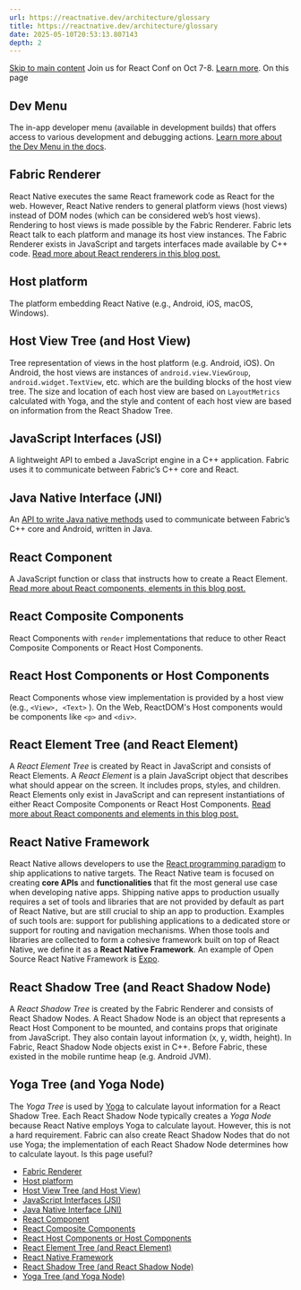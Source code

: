 ```yaml
---
url: https://reactnative.dev/architecture/glossary
title: https://reactnative.dev/architecture/glossary
date: 2025-05-10T20:53:13.807143
depth: 2
---
```


[Skip to main content](https://reactnative.dev/architecture/glossary#__docusaurus_skipToContent_fallback)
Join us for React Conf on Oct 7-8. [Learn more](https://conf.react.dev).
On this page
## Dev Menu[​](https://reactnative.dev/architecture/glossary#dev-menu "Direct link to Dev Menu")
The in-app developer menu (available in development builds) that offers access to various development and debugging actions. [Learn more about the Dev Menu in the docs](https://reactnative.dev/docs/debugging).
## Fabric Renderer[​](https://reactnative.dev/architecture/glossary#fabric-renderer "Direct link to Fabric Renderer")
React Native executes the same React framework code as React for the web. However, React Native renders to general platform views (host views) instead of DOM nodes (which can be considered web’s host views). Rendering to host views is made possible by the Fabric Renderer. Fabric lets React talk to each platform and manage its host view instances. The Fabric Renderer exists in JavaScript and targets interfaces made available by C++ code. [Read more about React renderers in this blog post.](https://overreacted.io/react-as-a-ui-runtime/#renderers)
## Host platform[​](https://reactnative.dev/architecture/glossary#host-platform "Direct link to Host platform")
The platform embedding React Native (e.g., Android, iOS, macOS, Windows).
## Host View Tree (and Host View)[​](https://reactnative.dev/architecture/glossary#host-view-tree-and-host-view "Direct link to Host View Tree \(and Host View\)")
Tree representation of views in the host platform (e.g. Android, iOS). On Android, the host views are instances of `android.view.ViewGroup`, `android.widget.TextView`, etc. which are the building blocks of the host view tree. The size and location of each host view are based on `LayoutMetrics` calculated with Yoga, and the style and content of each host view are based on information from the React Shadow Tree.
## JavaScript Interfaces (JSI)[​](https://reactnative.dev/architecture/glossary#javascript-interfaces-jsi "Direct link to JavaScript Interfaces \(JSI\)")
A lightweight API to embed a JavaScript engine in a C++ application. Fabric uses it to communicate between Fabric’s C++ core and React.
## Java Native Interface (JNI)[​](https://reactnative.dev/architecture/glossary#java-native-interface-jni "Direct link to Java Native Interface \(JNI\)")
An [API to write Java native methods](https://docs.oracle.com/javase/8/docs/technotes/guides/jni/) used to communicate between Fabric’s C++ core and Android, written in Java.
## React Component[​](https://reactnative.dev/architecture/glossary#react-component "Direct link to React Component")
A JavaScript function or class that instructs how to create a React Element. [Read more about React components, elements in this blog post.](https://reactjs.org/blog/2015/12/18/react-components-elements-and-instances.html)
## React Composite Components[​](https://reactnative.dev/architecture/glossary#react-composite-components "Direct link to React Composite Components")
React Components with `render` implementations that reduce to other React Composite Components or React Host Components.
## React Host Components or Host Components[​](https://reactnative.dev/architecture/glossary#react-host-components-or-host-components "Direct link to React Host Components or Host Components")
React Components whose view implementation is provided by a host view (e.g., `<View>, <Text>` ). On the Web, ReactDOM's Host components would be components like `<p>` and `<div>`.
## React Element Tree (and React Element)[​](https://reactnative.dev/architecture/glossary#react-element-tree-and-react-element "Direct link to React Element Tree \(and React Element\)")
A _React Element Tree_ is created by React in JavaScript and consists of React Elements. A _React Element_ is a plain JavaScript object that describes what should appear on the screen. It includes props, styles, and children. React Elements only exist in JavaScript and can represent instantiations of either React Composite Components or React Host Components. [Read more about React components and elements in this blog post.](https://reactjs.org/blog/2015/12/18/react-components-elements-and-instances.html)
## React Native Framework[​](https://reactnative.dev/architecture/glossary#react-native-framework "Direct link to React Native Framework")
React Native allows developers to use the [React programming paradigm](https://react.dev/learn/thinking-in-react) to ship applications to native targets. The React Native team is focused on creating **core APIs** and **functionalities** that fit the most general use case when developing native apps.
Shipping native apps to production usually requires a set of tools and libraries that are not provided by default as part of React Native, but are still crucial to ship an app to production. Examples of such tools are: support for publishing applications to a dedicated store or support for routing and navigation mechanisms.
When those tools and libraries are collected to form a cohesive framework built on top of React Native, we define it as a **React Native Framework**.
An example of Open Source React Native Framework is [Expo](https://expo.dev/).
## React Shadow Tree (and React Shadow Node)[​](https://reactnative.dev/architecture/glossary#react-shadow-tree-and-react-shadow-node "Direct link to React Shadow Tree \(and React Shadow Node\)")
A _React Shadow Tree_ is created by the Fabric Renderer and consists of React Shadow Nodes. A React Shadow Node is an object that represents a React Host Component to be mounted, and contains props that originate from JavaScript. They also contain layout information (x, y, width, height). In Fabric, React Shadow Node objects exist in C++. Before Fabric, these existed in the mobile runtime heap (e.g. Android JVM).
## Yoga Tree (and Yoga Node)[​](https://reactnative.dev/architecture/glossary#yoga-tree-and-yoga-node "Direct link to Yoga Tree \(and Yoga Node\)")
The _Yoga Tree_ is used by [Yoga](https://www.yogalayout.dev/) to calculate layout information for a React Shadow Tree. Each React Shadow Node typically creates a _Yoga Node_ because React Native employs Yoga to calculate layout. However, this is not a hard requirement. Fabric can also create React Shadow Nodes that do not use Yoga; the implementation of each React Shadow Node determines how to calculate layout.
Is this page useful?
  * [Fabric Renderer](https://reactnative.dev/architecture/glossary#fabric-renderer)
  * [Host platform](https://reactnative.dev/architecture/glossary#host-platform)
  * [Host View Tree (and Host View)](https://reactnative.dev/architecture/glossary#host-view-tree-and-host-view)
  * [JavaScript Interfaces (JSI)](https://reactnative.dev/architecture/glossary#javascript-interfaces-jsi)
  * [Java Native Interface (JNI)](https://reactnative.dev/architecture/glossary#java-native-interface-jni)
  * [React Component](https://reactnative.dev/architecture/glossary#react-component)
  * [React Composite Components](https://reactnative.dev/architecture/glossary#react-composite-components)
  * [React Host Components or Host Components](https://reactnative.dev/architecture/glossary#react-host-components-or-host-components)
  * [React Element Tree (and React Element)](https://reactnative.dev/architecture/glossary#react-element-tree-and-react-element)
  * [React Native Framework](https://reactnative.dev/architecture/glossary#react-native-framework)
  * [React Shadow Tree (and React Shadow Node)](https://reactnative.dev/architecture/glossary#react-shadow-tree-and-react-shadow-node)
  * [Yoga Tree (and Yoga Node)](https://reactnative.dev/architecture/glossary#yoga-tree-and-yoga-node)



